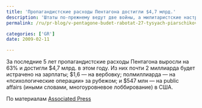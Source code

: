```yaml
---
title: 'Пропагандистские расходы Пентагона достигли $4,7 млрд.'
description: 'Штаты по-прежнему ведут две войны, а милитаристские настроения в обществе слабы, как никогда.'
permalink: /ru/pr-blog/v-pentagone-budet-rabotat-27-tysyach-piarschikov

categories: ['GR']
date: 2009-02-11

---
```

<p>За последние 5 лет пропагандистские расходы Пентагона выросли на 63% и достигли $4,7 млрд. в этом году. Из них почти 2 миллиарда будет истрачено на зарплаты; $1,6 — на вербовку; полмиллиарда — на «психологические операции» за рубежом; и $547 млн — на public affairs (иными словами, многоуровневое лоббирование) в США.</p>
<p>По материалам <a href="https://www.google.com/hostednews/ap/article/ALeqM5goNYO5JYwfyoPwhA3gpfKNEcstkgD965LRKO1" target="_blank" rel="noopener noreferrer">Associated Press</a></p>

